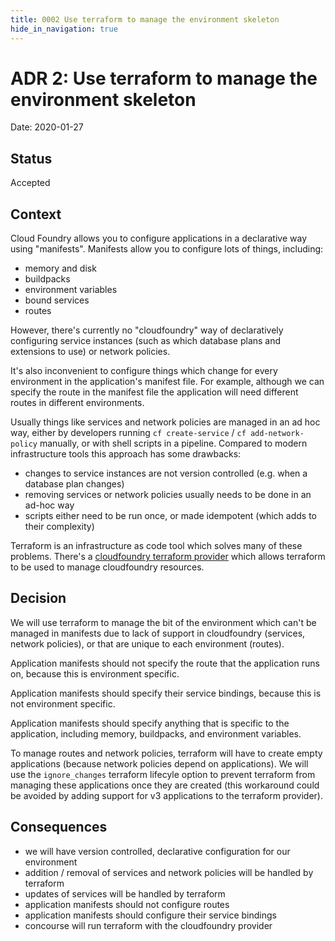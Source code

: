 ```yaml
---
title: 0002 Use terraform to manage the environment skeleton
hide_in_navigation: true
---
```


# ADR 2: Use terraform to manage the environment skeleton

Date: 2020-01-27

## Status

Accepted

## Context

Cloud Foundry allows you to configure applications in a declarative way using
"manifests". Manifests allow you to configure lots of things, including:

* memory and disk
* buildpacks
* environment variables
* bound services
* routes

However, there's currently no "cloudfoundry" way of declaratively configuring
service instances (such as which database plans and extensions to use) or
network policies.

It's also inconvenient to configure things which change for every environment
in the application's manifest file. For example, although we can specify the
route in the manifest file the application will need different routes in
different environments.

Usually things like services and network policies are managed in an ad hoc
way, either by developers running `cf create-service` / `cf add-network-policy`
manually, or with shell scripts in a pipeline. Compared to modern infrastructure
tools this approach has some drawbacks:

* changes to service instances are not version controlled (e.g. when a database plan changes)
* removing services or network policies usually needs to be done in an ad-hoc way
* scripts either need to be run once, or made idempotent (which adds to their complexity)

Terraform is an infrastructure as code tool which solves many of these problems. There's a
[cloudfoundry terraform provider](https://github.com/cloudfoundry-community/terraform-provider-cf)
which allows terraform to be used to manage cloudfoundry resources.

## Decision

We will use terraform to manage the bit of the environment which can't be
managed in manifests due to lack of support in cloudfoundry (services,
network policies), or that are unique to each environment (routes).

Application manifests should not specify the route that the application runs
on, because this is environment specific.

Application manifests should specify their service bindings, because this is not
environment specific.

Application manifests should specify anything that is specific to the application,
including memory, buildpacks, and environment variables.

To manage routes and network policies, terraform will have to create empty
applications (because network policies depend on applications). We will use
the `ignore_changes` terraform lifecyle option to prevent terraform from managing
these applications once they are created (this workaround could be avoided by adding
support for v3 applications to the terraform provider).

## Consequences

* we will have version controlled, declarative configuration for our environment
* addition / removal of services and network policies will be handled by terraform
* updates of services will be handled by terraform
* application manifests should not configure routes
* application manifests should configure their service bindings
* concourse will run terraform with the cloudfoundry provider
